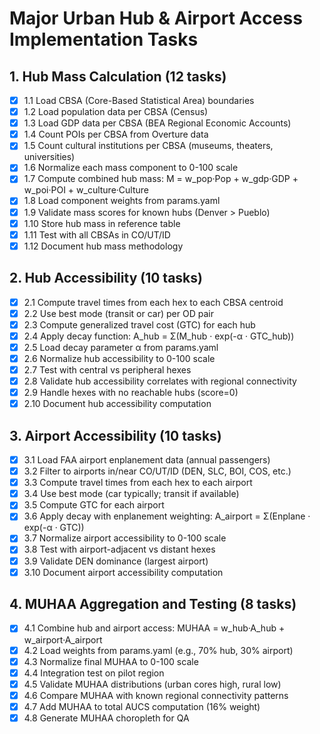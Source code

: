 # Major Urban Hub & Airport Access Implementation Tasks

## 1. Hub Mass Calculation (12 tasks)

- [x] 1.1 Load CBSA (Core-Based Statistical Area) boundaries
- [x] 1.2 Load population data per CBSA (Census)
- [x] 1.3 Load GDP data per CBSA (BEA Regional Economic Accounts)
- [x] 1.4 Count POIs per CBSA from Overture data
- [x] 1.5 Count cultural institutions per CBSA (museums, theaters, universities)
- [x] 1.6 Normalize each mass component to 0-100 scale
- [x] 1.7 Compute combined hub mass: M = w_pop·Pop + w_gdp·GDP + w_poi·POI + w_culture·Culture
- [x] 1.8 Load component weights from params.yaml
- [x] 1.9 Validate mass scores for known hubs (Denver > Pueblo)
- [x] 1.10 Store hub mass in reference table
- [x] 1.11 Test with all CBSAs in CO/UT/ID
- [x] 1.12 Document hub mass methodology

## 2. Hub Accessibility (10 tasks)

- [x] 2.1 Compute travel times from each hex to each CBSA centroid
- [x] 2.2 Use best mode (transit or car) per OD pair
- [x] 2.3 Compute generalized travel cost (GTC) for each hub
- [x] 2.4 Apply decay function: A_hub = Σ(M_hub · exp(-α · GTC_hub))
- [x] 2.5 Load decay parameter α from params.yaml
- [x] 2.6 Normalize hub accessibility to 0-100 scale
- [x] 2.7 Test with central vs peripheral hexes
- [x] 2.8 Validate hub accessibility correlates with regional connectivity
- [x] 2.9 Handle hexes with no reachable hubs (score=0)
- [x] 2.10 Document hub accessibility computation

## 3. Airport Accessibility (10 tasks)

- [x] 3.1 Load FAA airport enplanement data (annual passengers)
- [x] 3.2 Filter to airports in/near CO/UT/ID (DEN, SLC, BOI, COS, etc.)
- [x] 3.3 Compute travel times from each hex to each airport
- [x] 3.4 Use best mode (car typically; transit if available)
- [x] 3.5 Compute GTC for each airport
- [x] 3.6 Apply decay with enplanement weighting: A_airport = Σ(Enplane · exp(-α · GTC))
- [x] 3.7 Normalize airport accessibility to 0-100 scale
- [x] 3.8 Test with airport-adjacent vs distant hexes
- [x] 3.9 Validate DEN dominance (largest airport)
- [x] 3.10 Document airport accessibility computation

## 4. MUHAA Aggregation and Testing (8 tasks)

- [x] 4.1 Combine hub and airport access: MUHAA = w_hub·A_hub + w_airport·A_airport
- [x] 4.2 Load weights from params.yaml (e.g., 70% hub, 30% airport)
- [x] 4.3 Normalize final MUHAA to 0-100 scale
- [x] 4.4 Integration test on pilot region
- [x] 4.5 Validate MUHAA distributions (urban cores high, rural low)
- [x] 4.6 Compare MUHAA with known regional connectivity patterns
- [x] 4.7 Add MUHAA to total AUCS computation (16% weight)
- [x] 4.8 Generate MUHAA choropleth for QA
